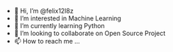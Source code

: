 - 👋 Hi, I’m @felix12l8z
- 👀 I’m interested in Machine Learning
- 🌱 I’m currently learning Python
- 💞️ I’m looking to collaborate on Open Source Project
- 📫 How to reach me ...

<!---
felix12l8z/felix12l8z is a ✨ special ✨ repository because its `README.md` (this file) appears on your GitHub profile.
You can click the Preview link to take a look at your changes.
--->
